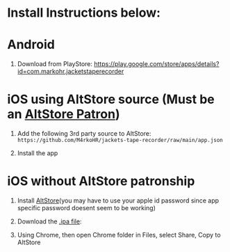 # Install Instructions below:

# Android

1. Download from PlayStore: https://play.google.com/store/apps/details?id=com.markohr.jacketstaperecorder

# iOS using AltStore source (Must be an [AltStore Patron](https://www.patreon.com/rileytestut))

1. Add the following 3rd party source to AltStore: `https://github.com/M4rkoHR/jackets-tape-recorder/raw/main/app.json`

2. Install the app


# iOS without AltStore patronship

1. Install [AltStore](https://altstore.io/ "AltStore Homepage")(you may have to use your apple id password since app specific password doesent seem to be working)

2. Download the [.ipa file](https://github.com/M4rkoHR/jackets-tape-recorder/raw/main/release/JTR-iOS11.ipa ".ipa package"):

3. Using Chrome, then open Chrome folder in Files, select Share, Copy to AltStore
